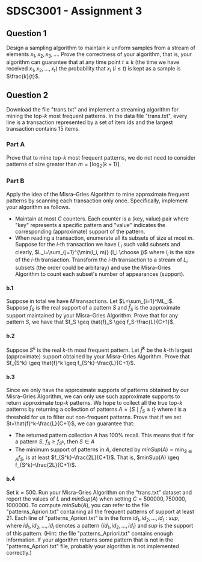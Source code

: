 # SDSC3001 - Assignment 3

## Question 1

Design a sampling algorithm to maintain $k$ uniform samples from a stream of elements $x_1,x_2,x_3,...$. Prove the correctness of your algorithm, that is, your algorithm can guarantee that at any time point $t \ge k$ (the time we have received $x_1,x_2,...,x_t$) the probability that $x_i$ ($i\le t$) is kept as a sample is $\frac{k}{t}$.

## Question 2

Download the file "trans.txt" and implement a streaming algorithm for mining the top-$k$ most frequent patterns. In the data file "trans.txt", every line is a transaction represented by a set of item ids and the largest transaction contains $15$ items.

### Part A

Prove that to mine top-$k$ most frequent patterns, we do not need to consider patterns of size greater than $m=\lceil\log_2\left(k+1\right)\rceil$.

### Part B

Apply the idea of the Misra–Gries Algorithm to mine approximate frequent patterns by scanning each transaction only once. Specifically, implement your algorithm as follows.

- Maintain at most $C$ counters. Each counter is a (key, value) pair where "key" represents a specific pattern and "value" indicates the corresponding (approximate) support of the pattern.
- When reading a transaction, enumerate all its subsets of size at most $m$. Suppose for the $i$-th transaction we have $L_i$ such valid subsets and clearly, $L_i=\sum_{j=1}^{\min(l_i, m)} {l_i \choose j}$ where $l_i$ is the size of the $i$-th transaction. Transform the $i$-th transaction to a stream of $L_i$ subsets (the order could be arbitaray) and use the Misra–Gries Algorithm to count each subset's number of appearances (support).

#### b.1

Suppose in total we have $M$ transactions. Let $L=\sum_{i=1}^ML_i$. Suppose $f_S$ is the real support of a pattern $S$ and $\hat{f}_S$ is the approximate support maintained by your Misra–Gries Algorithm. Prove that for any pattern $S$, we have that $f_S \geq \hat{f}_S \geq f_S-\frac{L}{C+1}$.

#### b.2

Suppose $S^k$ is the real $k$-th most frequent pattern. Let $\hat{f}^k$ be the $k$-th largest (approximate) support obtained by your Misra–Gries Algorithm. Prove that $f_{S^k} \geq \hat{f}^k \geq f_{S^k}-\frac{L}{C+1}$.

#### b.3

Since we only have the approximate supports of patterns obtained by our Misra–Gries Algorithm, we can only use such approximate supports to return approximate top-$k$ patterns. We hope to collect all the true top-$k$ patterns by returning a collection of patterns $A=\{S \mid \hat{f}_S \geq t\}$ where $t$ is a threshold for us to filter out non-frequent patterns. Prove that if we set $t=\hat{f}^k-\frac{L}{C+1}$, we can guarantee that:

- The returned pattern collection $A$ has 100% recall. This means that if for a pattern $S$, $f_S \geq f_{S^k}$, then $S \in A$
- The minimum support of patterns in $A$, denoted by $minSup(A)=\min_{S \in A} f_S$, is at least $f_{S^k}-\frac{2L}{C+1}$. That is, $minSup(A) \geq f_{S^k}-\frac{2L}{C+1}$.

#### b.4

Set $k=500$. Run your Misra–Gries Algorithm on the "trans.txt" dataset and report the values of $L$ and $minSup(A)$ when setting $C=500000, 750000, 1000000$. To compute $minSub(A)$, you can refer to the file "patterns_Apriori.txt" containing all the frequent patterns of support at least $21$. Each line of "patterns_Apriori.txt" is in the form $id_1,id_2,...,id_l:sup$, where $id_1,id_2,...,id_l$ denotes a pattern $\{id_1,id_2,...,id_l\}$ and $sup$ is the support of this pattern. (Hint: the file "patterns_Apriori.txt" contains enough information. If your algorithm returns some pattern that is not in the "patterns_Apriori.txt" file, probably your algorithm is not implemented correctly.)
